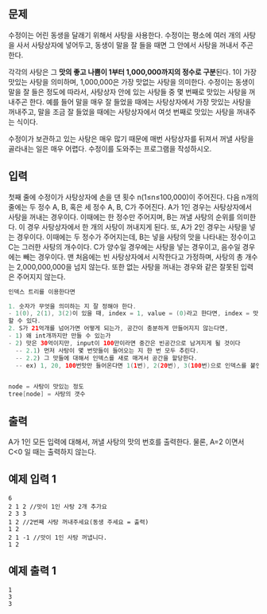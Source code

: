 ## 문제

수정이는 어린 동생을 달래기 위해서 사탕을 사용한다. 수정이는 평소에 여러 개의 사탕을 사서 사탕상자에 넣어두고, 동생이 말을 잘 들을 때면 그 안에서 사탕을 꺼내서 주곤 한다.

각각의 사탕은 그 **맛의 좋고 나쁨이 1부터 1,000,000까지의 정수로 구분**된다. 1이 가장 맛있는 사탕을 의미하며, 1,000,000은 가장 맛없는 사탕을 의미한다. 수정이는 동생이 말을 잘 들은 정도에 따라서, 사탕상자 안에 있는 사탕들 중 몇 번째로 맛있는 사탕을 꺼내주곤 한다. 예를 들어 말을 매우 잘 들었을 때에는 사탕상자에서 가장 맛있는 사탕을 꺼내주고, 말을 조금 잘 들었을 때에는 사탕상자에서 여섯 번째로 맛있는 사탕을 꺼내주는 식이다.

수정이가 보관하고 있는 사탕은 매우 많기 때문에 매번 사탕상자를 뒤져서 꺼낼 사탕을 골라내는 일은 매우 어렵다. 수정이를 도와주는 프로그램을 작성하시오.

## 입력

첫째 줄에 수정이가 사탕상자에 손을 댄 횟수 n(1≤n≤100,000)이 주어진다. 다음 n개의 줄에는 두 정수 A, B, 혹은 세 정수 A, B, C가 주어진다. A가 1인 경우는 사탕상자에서 사탕을 꺼내는 경우이다. 이때에는 한 정수만 주어지며, B는 꺼낼 사탕의 순위를 의미한다. 이 경우 사탕상자에서 한 개의 사탕이 꺼내지게 된다. 또, A가 2인 경우는 사탕을 넣는 경우이다. 이때에는 두 정수가 주어지는데, B는 넣을 사탕의 맛을 나타내는 정수이고 C는 그러한 사탕의 개수이다. C가 양수일 경우에는 사탕을 넣는 경우이고, 음수일 경우에는 빼는 경우이다. 맨 처음에는 빈 사탕상자에서 시작한다고 가정하며, 사탕의 총 개수는 2,000,000,000을 넘지 않는다. 또한 없는 사탕을 꺼내는 경우와 같은 잘못된 입력은 주어지지 않는다.

```java
인덱스 트리를 이용한다면

1. 숫자가 무엇을 의미하는 지 잘 정해야 한다.
- 1(0), 2(1), 3(2)이 있을 때, index = 1, value = (0)라고 한다면, index = 맛, value = 개수라고
할 수 있다.
2. S가 21억개를 넘어가면 어떻게 되는가, 공간이 충분하게 만들어지지 않는다면,
- 1) 왜 int개까지만 만들 수 있는가
- 2) 맛은 30억이지만, input이 100만이라면 중간은 빈공간으로 남겨지게 될 것이다
  -- 2.1) 먼저 사탕이 몇 번맛들이 들어오는 지 한 번 모두 추린다.
  -- 2.2) 그 맛들에 대해서 인덱스를 새로 매겨서 공간을 할당한다.
  -- ex) 1, 20, 100번맛만 들어온다면 1(1번), 2(20번), 3(100번)으로 인덱스를 붙인다 = 압축법


node = 사탕이 맛있는 정도
tree[node] = 사탕의 갯수
```

## 출력

A가 1인 모든 입력에 대해서, 꺼낼 사탕의 맛의 번호를 출력한다. 물론, A=2 이면서 C<0 일 때는 출력하지 않는다.

## 예제 입력 1

```
6
2 1 2 //맛이 1인 사탕 2개 추가요
2 3 3
1 2 //2번째 사탕 꺼내주세요(동생 주세요 = 출력)
1 2
2 1 -1 //맛이 1인 사탕 꺼냅니다.
1 2
```

## 예제 출력 1

```
1
3
3
```
